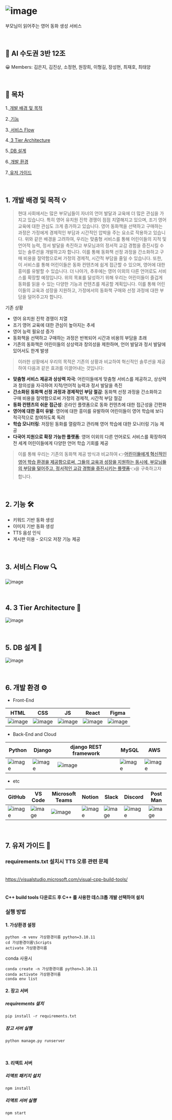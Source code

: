 # ![image](https://github.com/AIVLE-School-Third-Big-Project/Fairytale/assets/80252681/22d9ab34-b86e-4c95-8869-89dca7a281f7)
부모님이 읽어주는 영어 동화 생성 서비스


<br>

## 🙌 AI 수도권 3반 12조

😀 Members: 김은지, 김진상, 소정현, 원장희, 이형길, 장성현, 최재호, 최태양

<br>

## 📃 목차

1.[ 개발 배경 및 목적](#1-개발-배경-및-목적-)

2.[ 기능](#2-기능-)

3.[ 서비스 Flow](#3-서비스-flow-)

4.[ 3 Tier Architecture](#4-3-tier-architecture-)

5.[ DB 설계](#5-db-설계-)

6.[ 개발 환경](#6-개발-환경-%EF%B8%8F)

7.[ 유저 가이드](#7-유저-가이드-)

<br>

## 1. 개발 배경 및 목적 💡

>현대 사회에서는 많은 부모님들이 자녀의 언어 발달과 교육에 더 많은 관심을 가지고 있습니다. 특히 영어 유치원 진학 경쟁이 점점 치열해지고 있으며, 조기 영어 교육에 대한 관심도 크게 증가하고 있습니다. 영어 동화책을 선택하고 구매하는 과정은 가정에게 경제적인 부담과 시간적인 압박을 주는 요소로 작용하고 있습니다.
위와 같은 배경을 고려하여, 우리는 맞춤형 서비스를 통해 어린이들의 지적 및 언어적 능력, 정서 발달을 촉진하고 부모님과의 정서적 교감 경험을 증진시킬 수 있는 솔루션을 개발하고자 합니다. 이를 통해 동화책 선정 과정을 간소화하고 구매 비용을 절약함으로써 가정의 경제적, 시간적 부담을 줄일 수 있습니다.
또한, 이 서비스를 통해 어린이들은 동화 컨텐츠에 쉽게 접근할 수 있으며, 영어에 대한 흥미를 유발할 수 있습니다. 더 나아가, 추후에는 영어 이외의 다른 언어로도 서비스를 확장할 예정입니다.
위의 목표를 달성하기 위해 우리는 어린이들이 즐겁게 동화를 읽을 수 있는 다양한 기능과 컨텐츠를 제공할 계획입니다. 이를 통해 어린이들의 교육과 성장을 지원하고, 가정에서의 동화책 구매와 선정 과정에 대한 부담을 덜어주고자 합니다.

기존 상황

* 영어 유치원 진학 경쟁이 치열
* 조기 영어 교육에 대한 관심이 높아지는 추세
* 영어 능력 필요성 증가
* 동화책을 선택하고 구매하는 과정은 반복되어 시간과 비용의 부담을 초래
* 기존의 동화책은 어린이들의 상상력과 창의성을 제한하며, 언어 발달과 정서 발달에 있어서도 한계 발생


>이러한 상황에서 우리의 목적은 기존의 상황과 비교하여 혁신적인 솔루션을 제공하여 다음과 같은 효과를 이끌어내는 것입니다:


* **맞춤형 서비스 제공과 상상력 자극**: 어린이들에게 맞춤형 서비스를 제공하고, 상상력과 창의성을 자극하여 지적/언어적 능력과 정서 발달을 촉진
* **간소화된 동화책 선정 과정과 경제적인 부담 절감**: 동화책 선정 과정을 간소화하고 구매 비용을 절약함으로써 가정의 경제적, 시간적 부담 절감
* **동화 컨텐츠의 쉬운 접근성**: 온라인 플랫폼으로 동화 컨텐츠에 대한 접근성을 간편화
* **영어에 대한 흥미 유발**: 영어에 대한 흥미를 유발하여 어린이들이 영어 학습에 보다 적극적으로 참여하도록 독려
* **학습 모니터링**: 저장된 동화를 열람하고 관리해 영어 학습에 대한 모니터링 기능 제공
* **다국어 지원으로 확장 가능한 플랫폼**: 영어 이외의 다른 언어로도 서비스를 확장하여 전 세계 어린이들에게 다양한 언어 학습 기회를 제공
  
  
>이를 통해 우리는 기존의 동화책 제공 방식과 비교하여 👉<u>**어린이들에게 혁신적인 영어 학습 환경을 제공함으로써, 그들의 교육과 성장을 지원하는 동시에, 부모님들의 부담을 덜어주고, 정서적인 교감 경험을 증진시키는 플랫폼**</u>👈을 구축하고자 합니다.

<br>

## 2. 기능 🛠
* 키워드 기반 동화 생성
* 이미지 기반 동화 생성
* TTS 음성 인식
* 게시판 이용 - 오디오 저장 기능 제공

<br>

## 3. 서비스 Flow 🔍
![image](https://github.com/AIVLE-School-Third-Big-Project/Fairytale/assets/80252681/30c10549-272f-4053-a59e-1760290b0c28)

<br>

## 4. 3 Tier Architecture 🏢
![image](https://github.com/AIVLE-School-Third-Big-Project/Fairytale/assets/122524846/0db24b1f-4f5b-4ad3-a992-5c9d6d22ccf0)


<br>

## 5. DB 설계 🧱
![image](https://github.com/AIVLE-School-Third-Big-Project/Fairytale/assets/80252681/cf2fc6df-cf8b-4716-bcd0-7a4893a27c69)

<br>

## 6. 개발 환경 ⚙️
- Front-End


| HTML | CSS | JS | React | Figma |
| --- | --- | --- | --- | --- |
| ![image](https://cdn.icon-icons.com/icons2/2790/PNG/512/html_filetype_icon_177535.png) | ![image](https://cdn.icon-icons.com/icons2/2790/PNG/512/css_filetype_icon_177544.png) | ![image](https://cdn.icon-icons.com/icons2/2699/PNG/512/javascript_vertical_logo_icon_168606.png) | ![image](https://cdn.icon-icons.com/icons2/2415/PNG/512/react_original_wordmark_logo_icon_146375.png) | ![image](https://cdn.icon-icons.com/icons2/2699/PNG/512/figma_logo_icon_171159.png)


- Back-End and Cloud

| Python | Django | django REST framework | MySQL | AWS |
| --- | --- | --- | --- | --- |
| ![image](https://cdn.icon-icons.com/icons2/2699/PNG/512/python_vertical_logo_icon_168039.png) | ![image](https://cdn.icon-icons.com/icons2/2622/PNG/512/brand_django_icon_158932.png) | ![image](https://images.velog.io/images/poiuyy0420/post/c8d8fd01-0a25-4866-aa3a-11ccc70d66af/d_rest.png) | ![image](https://cdn.icon-icons.com/icons2/2415/PNG/512/mysql_original_wordmark_logo_icon_146417.png) |  ![image](https://cdn.iconscout.com/icon/free/png-256/free-aws-1869025-1583149.png)

- etc

| GitHub | VS Code | Microsoft Teams | Notion | Slack | Discord | Post Man |
| --- | --- | --- | --- | --- | --- | --- |
| ![image](https://cdn.icon-icons.com/icons2/2415/PNG/512/github_original_wordmark_logo_icon_146506.png) | ![image](https://cdn.icon-icons.com/icons2/3053/PNG/512/microsoft_visual_studio_code_alt_macos_bigsur_icon_189952.png) | ![image](https://cdn.icon-icons.com/icons2/2397/PNG/512/microsoft_office_teams_logo_icon_145726.png) | ![image](https://cdn.icon-icons.com/icons2/2389/PNG/512/notion_logo_icon_145025.png) | ![image](https://cdn.icon-icons.com/icons2/2699/PNG/512/slack_tile_logo_icon_168820.png) | ![image](https://cdn.icon-icons.com/icons2/1945/PNG/512/iconfinder-discord-4661587_122459.png) | ![image](https://img1.daumcdn.net/thumb/R1280x0/?scode=mtistory2&fname=https%3A%2F%2Fblog.kakaocdn.net%2Fdn%2Fs5te4%2Fbtqvv3ATyIX%2FOxKKYKDvFhRhSbxMbeBkK0%2Fimg.png) |

<br>

## 7. 유저 가이드 👀
### requirements.txt 설치시 TTS 오류 관련 문제<br><br>
https://visualstudio.microsoft.com/visual-cpp-build-tools/<br><br>
#### C++ build tools 다운로드 후 C++ 를 사용한 데스크톱 개발 선택하여 설치

### 실행 방법
#### 1. 가상환경 설정
```shell
python -m venv 가상환경이름 python=3.10.11
cd 가상환경이름\Scripts
activate 가상환경이름
```

conda 사용시

```shell
conda create -n 가상환경이름 python=3.10.11
conda activate 가상환경이름
conda env list
```
#### 2. 장고 서버 

##### requirements 설치
```shell
pip install -r requirements.txt
```

##### 장고 서버 실행
```shell
python manage.py runserver
```
<br>

#### 3. 리액트 서버 

##### 리액트 패키지 설치
```shell
npm install
```

##### 리액트 서버 실행
```shell
npm start
```
<br>
